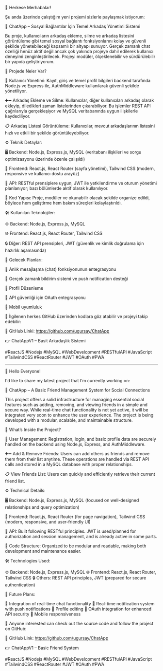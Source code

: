 📢 Herkese Merhabalar!

Şu anda üzerinde çalıştığım yeni projemi sizlerle paylaşmak istiyorum:

🚀 ChatApp – Sosyal Bağlantılar İçin Temel Arkadaş Yönetimi Sistemi

Bu proje, kullanıcıların arkadaş ekleme, silme ve arkadaş listesini görüntüleme gibi temel sosyal bağlantı fonksiyonlarını kolay ve güvenli şekilde yönetebileceği kapsamlı bir altyapı sunuyor. Gerçek zamanlı chat özelliği henüz aktif değil ancak çok yakında projeye dahil edilerek kullanıcı deneyimi zenginleştirilecek. Projeyi modüler, ölçeklenebilir ve sürdürülebilir bir yapıda geliştiriyorum.

🔎 Projede Neler Var?

👤 Kullanıcı Yönetimi: Kayıt, giriş ve temel profil bilgileri backend tarafında Node.js ve Express ile, AuthMiddleware kullanılarak güvenli şekilde yönetiliyor.

➕➖ Arkadaş Ekleme ve Silme: Kullanıcılar, diğer kullanıcıları arkadaş olarak ekleyip, diledikleri zaman listelerinden çıkarabiliyor. Bu işlemler REST API çağrılarıyla gerçekleşiyor ve MySQL veritabanında uygun ilişkilerle kaydediliyor.

📋 Arkadaş Listesi Görüntüleme: Kullanıcılar, mevcut arkadaşlarının listesini hızlı ve etkili bir şekilde görüntüleyebiliyor.

⚙️ Teknik Detaylar:

🖥️ Backend: Node.js, Express.js, MySQL (veritabanı ilişkileri ve sorgu optimizasyonu üzerinde özenle çalışıldı)

🎨 Frontend: React.js, React Router (sayfa yönetimi), Tailwind CSS (modern, responsive ve kullanıcı dostu arayüz)

🔐 API: RESTful prensiplere uygun, JWT ile yetkilendirme ve oturum yönetimi planlanıyor; bazı bölümlerde aktif olarak kullanılıyor.

📂 Kod Yapısı: Proje, modüler ve okunabilir olacak şekilde organize edildi, böylece hem geliştirme hem bakım süreçleri kolaylaştırıldı.

🛠️ Kullanılan Teknolojiler:

⚙️ Backend: Node.js, Express.js, MySQL

🌐 Frontend: React.js, React Router, Tailwind CSS

🔒 Diğer: REST API prensipleri, JWT (güvenlik ve kimlik doğrulama için hazırlık aşamasında)

🚀 Gelecek Planları:

💬 Anlık mesajlaşma (chat) fonksiyonunun entegrasyonu

🔔 Gerçek zamanlı bildirim sistemi ve push notification desteği

📝 Profil Düzenleme

🔐 API güvenliği için OAuth entegrasyonu

📱 Mobil uyumluluk

👀 İlgilenen herkes GitHub üzerinden kodlara göz atabilir ve projeyi takip edebilir:

🔗 GitHub Linki: https://github.com/ugursay/ChatApp

👉 ChatAppV1 – Basit Arkadaşlık Sistemi

#ReactJS #Nodejs #MySQL #WebDevelopment #RESTfulAPI #JavaScript #TailwindCSS #ReactRouter #JWT #OAuth #PWA

---

📢 Hello Everyone!

I'd like to share my latest project that I'm currently working on:

🚀 ChatApp – A Basic Friend Management System for Social Connections

This project offers a solid infrastructure for managing essential social features such as adding, removing, and viewing friends in a simple and secure way. While real-time chat functionality is not yet active, it will be integrated very soon to enhance the user experience. The project is being developed with a modular, scalable, and maintainable structure.

🔎 What’s Inside the Project?

👤 User Management: Registration, login, and basic profile data are securely handled on the backend using Node.js, Express, and AuthMiddleware.

➕➖ Add & Remove Friends: Users can add others as friends and remove them from their list anytime. These operations are handled via REST API calls and stored in a MySQL database with proper relationships.

📋 View Friends List: Users can quickly and efficiently retrieve their current friend list.

⚙️ Technical Details:

🖥️ Backend: Node.js, Express.js, MySQL (focused on well-designed relationships and query optimization)

🎨 Frontend: React.js, React Router (for page navigation), Tailwind CSS (modern, responsive, and user-friendly UI)

🔐 API: Built following RESTful principles. JWT is used/planned for authorization and session management, and is already active in some parts.

📂 Code Structure: Organized to be modular and readable, making both development and maintenance easier.

🛠️ Technologies Used:

⚙️ Backend: Node.js, Express.js, MySQL
🌐 Frontend: React.js, React Router, Tailwind CSS
🔒 Others: REST API principles, JWT (prepared for secure authentication)

🚀 Future Plans:

💬 Integration of real-time chat functionality
🔔 Real-time notification system with push notifications
📝 Profile editing
🔐 OAuth integration for enhanced API security
📱 Mobile responsiveness

👀 Anyone interested can check out the source code and follow the project on GitHub:

🔗 GitHub Link: https://github.com/ugursay/ChatApp

👉 ChatAppV1 – Basic Friend System

#ReactJS #Nodejs #MySQL #WebDevelopment #RESTfulAPI #JavaScript #TailwindCSS #ReactRouter #JWT #OAuth #PWA
